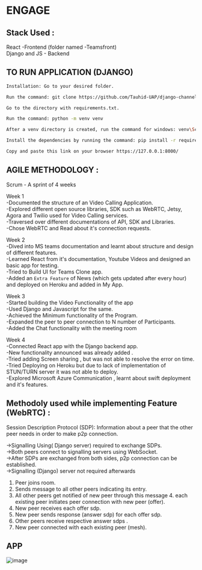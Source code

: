 # ENGAGE

## Stack Used :
React -Frontend (folder named -Teamsfront)\
Django and JS - Backend
 
## TO RUN APPLICATION (DJANGO)
```bash
Installation: Go to your desired folder.

Run the command: git clone https://github.com/Tauhid-UAP/django-channels-webrtc.git

Go to the directory with requirements.txt.

Run the command: python -m venv venv

After a venv directory is created, run the command for windows: venv\Scripts\activate.bat run the command for Unix or MacOS: source venv/bin/activate

Install the dependencies by running the command: pip install -r requirements.txt

Copy and paste this link on your browser https://127.0.0.1:8000/
```


## AGILE METHODOLOGY :

Scrum - A sprint of 4 weeks

Week 1\
-Documented the structure of an Video Calling Application.\
-Explored different open source libraries, SDK such as WebRTC, Jetsy, Agora and Twilio used for Video Calling services.\
-Traversed over different documentations of API, SDK and Libraries.\
-Chose WebRTC and Read about it's connection requests.

Week 2\
-Dived into MS teams documentation and learnt about structure and design of different features.\
-Learned React from it's documentation, Youtube Videos and designed an basic app for testing.\
-Tried to Build UI for Teams Clone app.\
-Added an ``Extra Feature`` of News (which gets updated after every hour) and deployed on Heroku and added in My App.

Week 3\
-Started building the Video Functionality of the app\
-Used Django and Javascript for the same.\
-Achieved the Minimum functionality of the Program.\
-Expanded the peer to peer connection to N number of Participants.\
-Added the Chat functionality with the meeting room

Week 4\
-Connected React app with the Django backend app.\
-New functionality announced was already added .\
-Tried adding Screen sharing , but was not able to resolve the error on time.\
-Tried Deploying on Heroku but due to lack of implementation of STUN/TURN server it was not able to deploy.\
-Explored Microsoft Azure Communication , learnt about swift deployment and it's features.

## Methodoly used while implementing Feature (WebRTC) :

Session Description Protocol (SDP): Information about a peer that the other peer needs in order to make p2p connection.

->Signalling Using( Django server) required to exchange SDPs.\
->Both peers connect to signalling servers using WebSocket.\
->After SDPs are exchanged from both sides, p2p connection can be established.\
->Signalling (Django) server not required afterwards

1. Peer joins room.
2. Sends message to all other peers indicating its entry.
3. All other peers get notified of new peer through this message 4. each existing peer initiates peer connection with new peer (offer).
5. New peer receives each offer sdp.
7. New peer sends response (answer sdp) for each offer sdp.
8. Other peers receive respective answer sdps .
9. New peer connected with each existing peer (mesh).

## APP
![image](https://user-images.githubusercontent.com/61489137/125207593-cefdf680-e2aa-11eb-8755-3759329c74f4.png)



